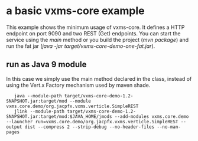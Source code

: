# a basic vxms-core example

This example shows the minimum usage of vxms-core. It defines a HTTP endpoint on port 9090 and two REST (Get) endpoints. 
You can start the service using the *main* method or you build the project (*mvn package*) and run the fat jar (*java -jar target/vxms-core-demo-one-fat.jar*).

## run as Java 9 module
In this case we simply use the main method declared in the class, instead of using the Vert.x Factory mechanism used by maven shade.

```shell
   java --module-path target/vxms-core-demo-1.2-SNAPSHOT.jar:target/mod --module vxms.core.demo/org.jacpfx.vxms.verticle.SimpleREST
   jlink --module-path target/vxms-core-demo-1.2-SNAPSHOT.jar:target/mod:$JAVA_HOME/jmods --add-modules vxms.core.demo --launcher run=vxms.core.demo/org.jacpfx.vxms.verticle.SimpleREST --output dist --compress 2 --strip-debug --no-header-files --no-man-pages

``` 